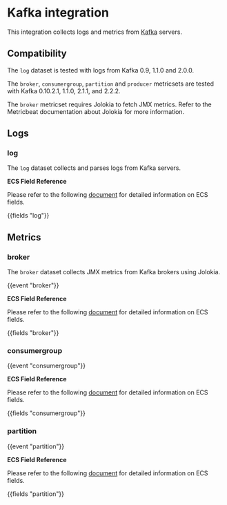 # Kafka integration

This integration collects logs and metrics from [Kafka](https://kafka.apache.org) servers.

## Compatibility

The `log` dataset is tested with logs from Kafka 0.9, 1.1.0 and 2.0.0.

The `broker`, `consumergroup`, `partition` and `producer` metricsets are tested with Kafka 0.10.2.1, 1.1.0, 2.1.1, and 2.2.2.

The `broker` metricset requires Jolokia to fetch JMX metrics. Refer to the Metricbeat documentation about Jolokia for more information.

## Logs

### log

The `log` dataset collects and parses logs from Kafka servers.

**ECS Field Reference**

Please refer to the following [document](https://www.elastic.co/guide/en/ecs/current/ecs-field-reference.html) for detailed information on ECS fields.

{{fields "log"}}

## Metrics

### broker

The `broker` dataset collects JMX metrics from Kafka brokers using Jolokia.

{{event "broker"}}

**ECS Field Reference**

Please refer to the following [document](https://www.elastic.co/guide/en/ecs/current/ecs-field-reference.html) for detailed information on ECS fields.

{{fields "broker"}}

### consumergroup

{{event "consumergroup"}}

**ECS Field Reference**

Please refer to the following [document](https://www.elastic.co/guide/en/ecs/current/ecs-field-reference.html) for detailed information on ECS fields.

{{fields "consumergroup"}}

### partition

{{event "partition"}}

**ECS Field Reference**

Please refer to the following [document](https://www.elastic.co/guide/en/ecs/current/ecs-field-reference.html) for detailed information on ECS fields.

{{fields "partition"}}